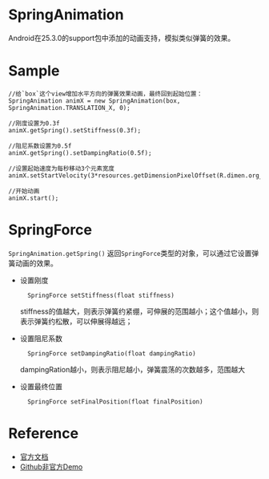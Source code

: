 # SpringAnimation

Android在25.3.0的support包中添加的动画支持，模拟类似弹簧的效果。

# Sample
	
	//给`box`这个view增加水平方向的弹簧效果动画，最终回到起始位置：
	SpringAnimation animX = new SpringAnimation(box, SpringAnimation.TRANSLATION_X, 0);
	
	//刚度设置为0.3f
	animX.getSpring().setStiffness(0.3f);
	
	//阻尼系数设置为0.5f
	animX.getSpring().setDampingRatio(0.5f);
	
	//设置起始速度为每秒移动3个元素宽度
	animX.setStartVelocity(3*resources.getDimensionPixelOffset(R.dimen.org_cici_ps__widget_size_32));
	
	//开始动画
	animX.start();


# SpringForce

`SpringAnimation.getSpring()` 返回`SpringForce`类型的对象，可以通过它设置弹簧动画的效果。

* 设置刚度

		SpringForce setStiffness(float stiffness)

	stiffness的值越大，则表示弹簧约紧绷，可伸展的范围越小；这个值越小，则表示弹簧约松散，可以伸展得越远；
	
* 设置阻尼系数

		SpringForce setDampingRatio(float dampingRatio)
		
	dampingRation越小，则表示阻尼越小，弹簧震荡的次数越多，范围越大
	
	
* 设置最终位置

		SpringForce setFinalPosition(float finalPosition)





# Reference

* [官方文档](https://developer.android.com/reference/android/support/animation/SpringAnimation.html)
* [Github非官方Demo](https://github.com/brucevanfdm/SpringAnimation)